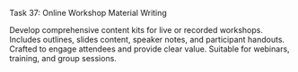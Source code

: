 Task 37: Online Workshop Material Writing

Develop comprehensive content kits for live or recorded workshops. Includes outlines, slides content, speaker notes, and participant handouts. Crafted to engage attendees and provide clear value. Suitable for webinars, training, and group sessions.